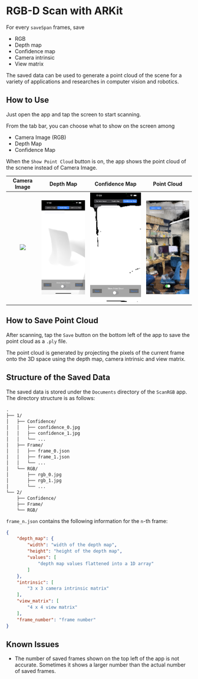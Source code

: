 # RGB-D Scan with ARKit

For every `saveSpan` frames, save

- RGB
- Depth map
- Confidence map
- Camera intrinsic
- View matrix

The saved data can be used to generate a point cloud of the scene for a variety of applications and researches in computer vision and robotics.


## How to Use

Just open the app and tap the screen to start scanning.

From the tab bar, you can choose what to show on the screen among 

- Camera Image (RGB)
- Depth Map
- Confidence Map

When the `Show Point Cloud` button is on, the app shows the point cloud of the scnene instead of Camera Image.

| Camera Image | Depth Map | Confidence Map | Point Cloud |
|:------------:|:---------:|:--------------:|:-----------:|
| <img src="./images/rgb.PNG" width="200"> | <img src="./images/depth.PNG" width="200"> | <img src="./images/confidence.PNG" width="200">| <img src="./images/point_cloud.PNG" width="200"> | 


## How to Save Point Cloud

After scanning, tap the `Save` button on the bottom left of the app to save the point cloud as a `.ply` file. 

The point cloud is generated by projecting the pixels of the current frame onto the 3D space using the depth map, camera intrinsic and view matrix.


## Structure of the Saved Data

The saved data is stored under the `Documents` directory of the `ScanRGB` app. The directory structure is as follows:

```
.
├── 1/
│   ├── Confidence/
│   │   ├── confidence_0.jpg
│   │   ├── confidence_1.jpg
│   │   └── ...
│   ├── Frame/
│   │   ├── frame_0.json
│   │   ├── frame_1.json
│   │   └── ...
│   └── RGB/
│       ├── rgb_0.jpg
│       ├── rgb_1.jpg
│       └── ...
└── 2/
    ├── Confidence/
    ├── Frame/
    └── RGB/
```

`frame_n.json` contains the following information for the `n`-th frame:

```json
{
    "depth_map": {
        "width": "width of the depth map",
        "height": "height of the depth map",
        "values": [
            "depth map values flattened into a 1D array"
        ]
    },
    "intrinsic": [
        "3 x 3 camera intrinsic matrix"
    ],
    "view_matrix": [
        "4 x 4 view matrix"
    ],
    "frame_number": "frame number"
}
```


## Known Issues

- The number of saved frames shown on the top left of the app is not accurate. Sometimes it shows a larger number than the actual number of saved frames.
